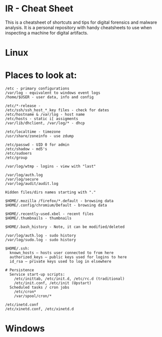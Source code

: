 # IR - Cheat Sheet

This is a cheatsheet of shortcuts and tips for digital forensics and malware analysis.
It is a personal repository with handy cheatsheets to use when inspecting a machine for digital artifacts.

# Linux
  
  # Places to look at:
    /etc - primary configurations
    /var/log - equivalent to windows event logs
    /home/$USER - user data, info and config
    
    /etc/*-release - 
    /etc/ssh/ssh_host_*_key files - check for dates
    /etc/hostname & /var/log - host name
    /etc/hosts - static i[ assigments 
    /var/lib/dhclient, /var/log/* - dhcp

    /etc/localtime - timezone
    /usr/share/zoneinfo - use zdump
    
    /etc/passwd - UID 0 for admin
    /etc/shadow - md5's 
    /etc/sudoers
    /etc/group
    
    /var/log/wtmp - logins - view with "last"
    
    /var/log/auth.log 
    /var/log/secure
    /var/log/audit/audit.log
    
    Hidden files/dirs names starting with "."
    
    $HOME/.mozilla /firefox/*.default - browsing data
    $HOME/.config/chromium/Default - browsing data
    
    $HOME/.recently-used.xbel - recent files
    $HOME/.thumbnails - thumbnails
    
    $HOME/.bash_history - Note, it can be modified/deleted
    
    /var/log/auth.log - sudo history
    /var/log/sudo.log - sudo history

    $HOME/.ssh:
      known_hosts – hosts user connected to from here
      authorized_keys – public keys used for logins to here
      id_rsa – private keys used to log in elsewhere
      
    # Persistence
      Service start-up scripts:
        /etc/inittab, /etc/init.d, /etc/rc.d (traditional)
        /etc/init.conf, /etc/init (Upstart)
      Scheduled tasks / cron jobs
        /etc/cron*
        /var/spool/cron/*
        
    /etc/inetd.conf
    /etc/xinetd.conf, /etc/xinetd.d
    
  # Windows



